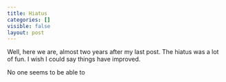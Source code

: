 ```yaml
---
title: Hiatus
categories: []
visible: false
layout: post
---
```


Well, here we are, almost two years after my last post.  The hiatus was a lot of fun.  I wish I could say things have improved.

No one seems to be able to 